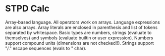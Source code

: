 # STPD Calc

Array-based language. All operators work on arrays. Language expressions are also arrays.
Array literals are enclosed in parenthesis and list of tokens separated by whitespace.
Basic types are numbers, strings (evaluate to themselves) and symbols (evaluate builtin or user expression).
Numbers support compound units (dimensions are not checked!!). Strings support "/." escape sequences (evals to " char).
